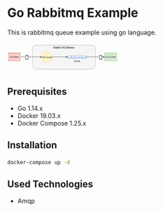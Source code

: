 # Go Rabbitmq Example
This is rabbitmq queue example using go language.

<img src="https://github.com/susimsek/go-rabbitmq/blob/master/images/go-rabbitmq.png" alt="Go Rabbitmq Example" width="50%" height="50%"/> 

## Prerequisites

* Go 1.14.x
* Docker 19.03.x
* Docker Compose 1.25.x

## Installation

```sh
docker-compose up -d
```

## Used Technologies

* Amqp